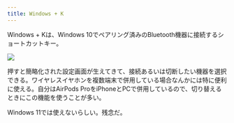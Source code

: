 ```yaml
---
title: Windows + K
---
```

Windows + Kは、Windows 10でペアリング済みのBluetooth機器に接続するショートカットキー。

![](https://lh6.googleusercontent.com/lCclr7Q-gbCz0db2aCfaq7FgbfnKpBwmevSk0NgQM1tBcw-ipPG3PfWXwJUxLUo6xfWPQqmA6vDEvfdWCqOJ3z84oA40PhWQpWIh7rK6vqJ0iNhWzbxYuRfRakhxs6kUg5PFkchKKzz3kiz5hBkJVw)

押すと簡略化された設定画面が生えてきて、接続あるいは切断したい機器を選択できる。ワイヤレスイヤホンを複数端末で併用している場合なんかには特に便利に使える。自分はAirPods ProをiPhoneとPCで併用しているので、切り替えるときにこの機能を使うことが多い。

Windows 11では使えないらしい。残念だ。
